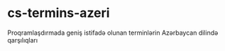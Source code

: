 # cs-termins-azeri
Proqramlaşdırmada geniş istifadə olunan terminlərin Azərbaycan dilində qarşılıqları
